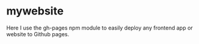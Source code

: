 # mywebsite
Here I use the gh-pages npm module to easily deploy any frontend app or 
website to Github pages.
